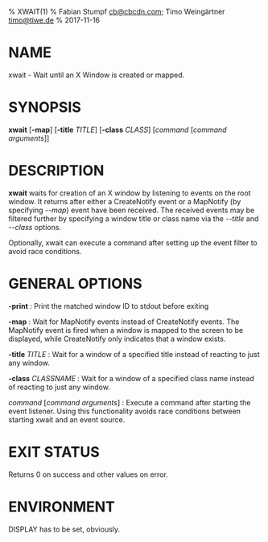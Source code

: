 % XWAIT(1)
% Fabian Stumpf <cb@cbcdn.com>; Timo Weingärtner <timo@tiwe.de>
% 2017-11-16

# NAME

xwait - Wait until an X Window is created or mapped.

# SYNOPSIS

**xwait** [**-map**] [**-title** *TITLE*] [**-class** *CLASS*] [*command* [*command arguments*]]

# DESCRIPTION

**xwait** waits for creation of an X window by listening to events on the root
window. It returns after either a CreateNotify event or a MapNotify (by specifying
*--map*) event have been received.
The received events may be filtered further by specifying a window title or class
name via the *--title* and *--class* options.

Optionally, xwait can execute a command after setting up the event filter to
avoid race conditions.

# GENERAL OPTIONS

**-print**
:	Print the matched window ID to stdout before exiting

**-map**
:	Wait for MapNotify events instead of CreateNotify events. The MapNotify event is fired when a window is mapped to the screen to be displayed, while CreateNotify only indicates that a window exists.

**-title** *TITLE*
:	Wait for a window of a specified title instead of reacting to just any window.


**-class** *CLASSNAME*
:	Wait for a window of a specified class name instead of reacting to just any window.

*command* [*command arguments*]
:	Execute a command after starting the event listener. Using this functionality avoids race conditions between starting xwait and an event source.

# EXIT STATUS

Returns 0 on success and other values on error.

# ENVIRONMENT

DISPLAY has to be set, obviously.
